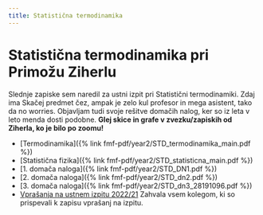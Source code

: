 ```yaml
---
title: Statistična termodinamika
---
```

# Statistična termodinamika pri Primožu Ziherlu
Slednje zapiske sem naredil za ustni izpit pri Statistični termodinamiki. Zdaj ima Skačej predmet čez, ampak je zelo kul profesor in mega asistent, tako da no worries.
Objavljam tudi svoje rešitve domačih nalog, ker so iz leta v leto menda dosti podobne. **Glej skice in grafe v zvezku/zapiskih od Ziherla, ko je bilo po zoomu!**

* [Termodinamika]({% link fmf-pdf/year2/STD_termodinamika_main.pdf %})
* [Statistična fizika]({% link fmf-pdf/year2/STD_statisticna_main.pdf %})
* [1. domača naloga]({% link fmf-pdf/year2/STD_DN1.pdf %})
* [2. domača naloga]({% link fmf-pdf/year2/STD_dn2.pdf %})
* [3. domača naloga]({% link fmf-pdf/year2/STD_dn3_28191096.pdf %})
* [Vprašanja na ustnem izpitu 2022/21](https://docs.google.com/document/d/1US19pm0C4xQN9Tmx8UB1VNtLRotkY4Ejo_ysCK8Wvp8/edit#heading=h.airy9zohlld5)
Zahvala vsem kolegom, ki so prispevali k zapisu vprašanj na izpitu.
